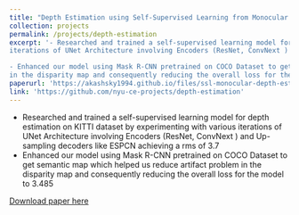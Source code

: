 ```yaml
---
title: "Depth Estimation using Self-Supervised Learning from Monocular Images"
collection: projects
permalink: /projects/depth-estimation
excerpt: '- Researched and trained a self-supervised learning model for depth estimation on KITTI dataset by experimenting with various
iterations of UNet Architecture involving Encoders (ResNet, ConvNext ) and Up-sampling decoders like ESPCN achieving a rms of 3.7

- Enhanced our model using Mask R-CNN pretrained on COCO Dataset to get semantic map which helped us reduce artifact problem
in the disparity map and consequently reducing the overall loss for the model to 3.485'
paperurl: 'https://akashsky1994.github.io/files/ssl-monocular-depth-estimation.pdf'
link: 'https://github.com/nyu-ce-projects/depth-estimation'
---
```

- Researched and trained a self-supervised learning model for depth estimation on KITTI dataset by experimenting with various
iterations of UNet Architecture involving Encoders (ResNet, ConvNext ) and Up-sampling decoders like ESPCN achieving a rms of 3.7
- Enhanced our model using Mask R-CNN pretrained on COCO Dataset to get semantic map which helped us reduce artifact problem
in the disparity map and consequently reducing the overall loss for the model to 3.485

[Download paper here](https://akashsky1994.github.io/files/ssl-monocular-depth-estimation.pdf)